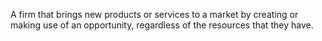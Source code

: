 A firm that brings new products or services to a market by creating or making use of an opportunity, regardless of the resources that they have.